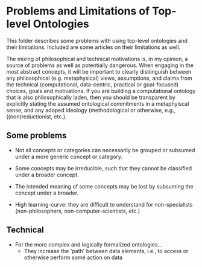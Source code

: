 # Problems and Limitations of Top-level Ontologies

This folder describes some problems with using top-level ontologies and their limitations. Included are some articles on their limitations as well. 

The mixing of philosophical and technical motivations is, in my opinion, a source of problems as well as potentially dangerous.
When engaging in the most abstract concepts, it will be important to clearly distiinguish between any philosophical (e.g. metaphysical) views, assumptions, and claims from the technical (computational, data-centric, practical or goal-focused) choices, goals and motivations.
If you are building a computational ontology that is also philosophically laden, then you should be transparent by explicitly stating the assumed ontological commitments in a metaphyiscal sense, and any adoped ideology (methodological or otherwise, e.g., ((non)reductionist, etc.).

## Some problems
- Not all concepts or categories can necessarily be grouped or subsumed under a more generic concept or category.
- Some concepts may be irreducible, such that they cannot be classified under a broader concept.
- The intended meaning of some concepts may be lost by subsuming the concept under a broader.

- High learning-curve: they are difficult to understand for non-specialists (non-philosophers, non-computer-scientists, etc.)

## Technical 
- For the more complex and logically formalized ontologies...
  - They increase the 'path' between data elements, i.e., to access or otherwise perform some action on data
   

